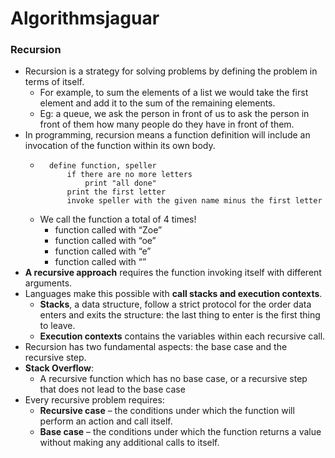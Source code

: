 # Algorithmsjaguar


### Recursion
* Recursion is a strategy for solving problems by defining the problem in terms of itself. 
    * For example, to sum the elements of a list we would take the first element and add it to the sum of the remaining elements.
    * Eg: a queue, we ask the person in front of us to ask the person in front of them how many people do they have in front of them.
* In programming, recursion means a function definition will include an invocation of the function within its own body. 
    * ```
        define function, speller
            if there are no more letters
                print "all done"
            print the first letter
            invoke speller with the given name minus the first letter
        ```
    * We call the function a total of 4 times!
        * function called with “Zoe”
        * function called with “oe”
        * function called with “e”
        * function called with “”
* **A recursive approach** requires the function invoking itself with different arguments.         
* Languages make this possible with **call stacks and execution contexts**.
    * **Stacks**, a data structure, follow a strict protocol for the order data enters and exits the structure: the last thing to enter is the first thing to leave.
    * **Execution contexts** contains the variables within each recursive call.
* Recursion has two fundamental aspects: the base case and the recursive step.
* **Stack Overflow**:
    * A recursive function which has no base case, or a recursive step that does not lead to the base case
* Every recursive problem requires:
    * **Recursive case** – the conditions under which the function will perform an action and call itself.
    * **Base case** – the conditions under which the function returns a value without making any additional calls to itself.